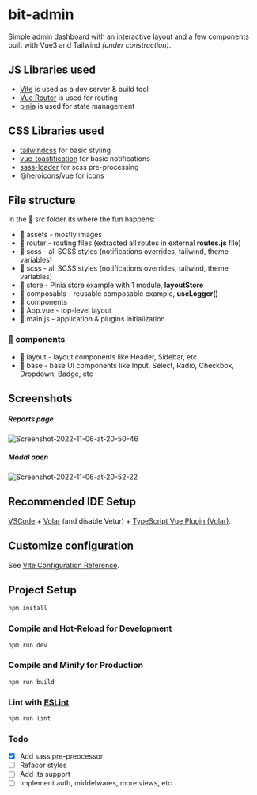 # bit-admin

Simple admin dashboard with an interactive layout and a few components built with Vue3 and Tailwind *(under construction)*.

## JS Libraries used
- [Vite](https://vitejs.dev/) is used as a dev server & build tool
- [Vue Router](https://router.vuejs.org/) is used for routing
- [pinia](https://pinia.vuejs.org/) is used for state management

## CSS Libraries used
- [tailwindcss](https://tailwindcss.com/) for basic styling
- [vue-toastification](https://github.com/Maronato/vue-toastification) for basic notifications
- [sass-loader](https://vue-loader.vuejs.org/guide/pre-processors.html#sass-vs-scss) for scss pre-processing
- [@heroicons/vue](https://github.com/tailwindlabs/heroicons#vue) for icons


## File structure
In the 📁 src folder its where the fun happens:
- 📁 assets - mostly images
- 📁 router - routing files (extracted all routes in external **routes.js** file)
- 📁 scss - all SCSS styles (notifications overrides, tailwind, theme variables)
- 📁 scss          - all SCSS styles (notifications overrides, tailwind, theme variables)
- 📁 store         - Pinia store example with 1 module, **layoutStore**
- 📁 composabls    - reusable composable example, **useLogger()**
- 📁 components
- 📄 App.vue - top-level layout 
- 📄 main.js - application & plugins initialization 

### 📁 components  
- 📁 layout     - layout components like Header, Sidebar, etc
- 📁 base       - base UI components like Input, Select, Radio, Checkbox, Dropdown, Badge, etc

## Screenshots

##### Reports page
<img src="https://i.ibb.co/yh9hWCs/Screenshot-2022-11-06-at-20-50-46.png" alt="Screenshot-2022-11-06-at-20-50-46">

##### Modal open
<img src="https://i.ibb.co/Lz1grvm/Screenshot-2022-11-06-at-20-52-22.png" alt="Screenshot-2022-11-06-at-20-52-22" />

## Recommended IDE Setup

[VSCode](https://code.visualstudio.com/) + [Volar](https://marketplace.visualstudio.com/items?itemName=Vue.volar) (and disable Vetur) + [TypeScript Vue Plugin (Volar)](https://marketplace.visualstudio.com/items?itemName=Vue.vscode-typescript-vue-plugin).

## Customize configuration

See [Vite Configuration Reference](https://vitejs.dev/config/).

## Project Setup

```sh
npm install
```

### Compile and Hot-Reload for Development

```sh
npm run dev
```

### Compile and Minify for Production

```sh
npm run build
```

### Lint with [ESLint](https://eslint.org/)

```sh
npm run lint
```


### Todo

- [x] Add sass pre-preocessor
- [ ] Refacor styles 
- [ ] Add .ts support
- [ ] Implement auth, middelwares, more views, etc